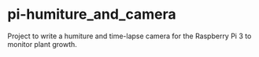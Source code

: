 # pi-humiture_and_camera
Project to write a humiture and time-lapse camera for the Raspberry Pi 3 to monitor plant growth.
